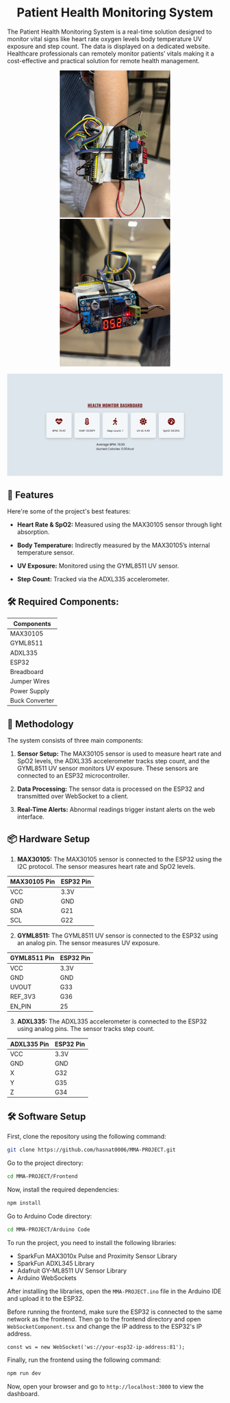 <h1  align="center" id="title">Patient Health Monitoring System</h1>

<p id="description">The Patient Health Monitoring System is a real-time solution designed to monitor vital signs like heart rate oxygen levels body temperature UV exposure and step count. The data is displayed on a dedicated website. Healthcare professionals can remotely monitor patients’ vitals making it a cost-effective and practical solution for remote health management.</p>

<p align="center">
  <img src="Image1.jpg" height="343px">
  <img src="Image2.jpg" height="344px">
</p>
<img src = 'dashboard.png'>

<h2>🧐 Features</h2>

Here're some of the project's best features:

*   <strong>Heart Rate & SpO2:</strong> Measured using the MAX30105 sensor through light absorption.

*   <strong>Body Temperature:</strong> Indirectly measured by the MAX30105’s internal temperature sensor.

*   <strong>UV Exposure:</strong> Monitored using the GYML8511 UV sensor.

*   <strong>Step Count:</strong> Tracked via the ADXL335 accelerometer.


<h2> 🛠️ Required Components:</h2>

<p align="center">

| Components |
| ------------- |
| MAX30105 |
| GYML8511 |
| ADXL335 |
| ESP32 |
| Breadboard |
| Jumper Wires |
| Power Supply |
| Buck Converter |

</p>

<h2> 🚀 Methodology</h2>

The system consists of three main components:

1.  **Sensor Setup:** The MAX30105 sensor is used to measure heart rate and SpO2 levels, the ADXL335 accelerometer tracks step count, and the GYML8511 UV sensor monitors UV exposure. These sensors are connected to an ESP32 microcontroller.

2.  **Data Processing:** The sensor data is processed on the ESP32 and transmitted over WebSocket to a client.

3.  **Real-Time Alerts:** Abnormal readings trigger instant alerts on the web interface.

<h2> 📦 Hardware Setup</h2>

1.  **MAX30105:** The MAX30105 sensor is connected to the ESP32 using the I2C protocol. The sensor measures heart rate and SpO2 levels.

<p align="center">

|MAX30105 Pin| ESP32 Pin|
| ------------- | ------------- |
| VCC | 3.3V |
| GND | GND |
| SDA | G21 |
| SCL | G22 |
</p>

2.  **GYML8511:** The GYML8511 UV sensor is connected to the ESP32 using an analog pin. The sensor measures UV exposure.

<p align="center">

|GYML8511 Pin| ESP32 Pin|
| ------------- | ------------- |
| VCC | 3.3V |
| GND | GND |
| UVOUT | G33 |
| REF_3V3 | G36 |
|EN_PIN|25|
</p>

3.  **ADXL335:** The ADXL335 accelerometer is connected to the ESP32 using analog pins. The sensor tracks step count.

<p align="center">

|ADXL335 Pin| ESP32 Pin|
| ------------- | ------------- |
| VCC | 3.3V |
| GND | GND |
| X | G32 |
| Y | G35 |
| Z | G34 |
</p>

<h2> 🛠️ Software Setup</h2>
First, clone the repository using the following command:

```bash
git clone https://github.com/hasnat0006/MMA-PROJECT.git
```
Go to the project directory:

```bash
cd MMA-PROJECT/Frontend
```

Now, install the required dependencies:

```bash
npm install
```
Go to Arduino Code directory:

```bash
cd MMA-PROJECT/Arduino Code
```
To run the project, you need to install the following libraries:

* SparkFun MAX3010x Pulse and Proximity Sensor Library
* SparkFun ADXL345 Library
* Adafruit GY-ML8511 UV Sensor Library
* Arduino WebSockets

After installing the libraries, open the `MMA-PROJECT.ino` file in the Arduino IDE and upload it to the ESP32.

Before running the frontend, make sure the ESP32 is connected to the same network as the frontend. Then go to the frontend directory and open `WebSocketComponent.tsx` and change the IP address to the ESP32's IP address.
````tsx
const ws = new WebSocket('ws://your-esp32-ip-address:81');
````

Finally, run the frontend using the following command:

```bash
npm run dev
```
Now, open your browser and go to `http://localhost:3000` to view the dashboard.


